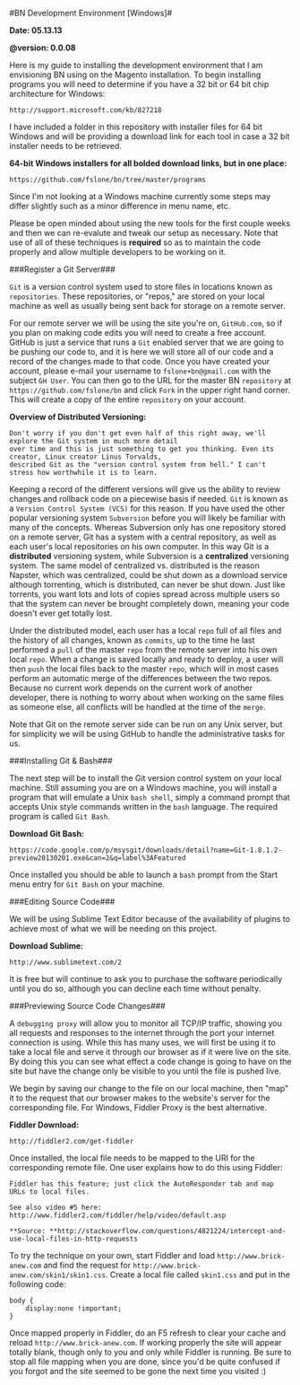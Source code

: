 #BN Development Environment [Windows]#

**Date: 05.13.13**

**@version: 0.0.08**

Here is my guide to installing the development environment that I am envisioning BN using on the Magento installation. To begin installing programs you will need to determine if 
you have a 32 bit or 64 bit chip architecture for Windows:

    http://support.microsoft.com/kb/827218

I have included a folder in this repository with installer files for 64 bit Windows and will be providing a download link for each tool in case a 32 bit installer needs to be retrieved.

**64-bit Windows installers for all bolded download links, but in one place:**

    https://github.com/fslone/bn/tree/master/programs

Since I'm not looking at a Windows machine currently some steps may differ slightly such as a minor difference in menu name, etc. 

Please be open minded about using the new tools for the first couple weeks and then we can re-evalute and tweak our setup as necessary. Note that use of all of these techniques is **required** so as to maintain the code properly and allow multiple developers to be working on it.

###Register a Git Server###

`Git` is a version control system used to store files in locations known as `repositories`. These repositories, or "repos," are stored on your local machine as well as usually being sent back for storage on a remote server. 

For our remote server we will be using the site you're on, `GitHub.com`, so if you plan on making code edits you will need to create a free account. GitHub is just a service that runs a `Git` enabled server that we are going to be pushing our code to, and it is here we will store all of our code and a record of the changes made to that code. Once you have created your account, please e-mail your username to `fslone+bn@gmail.com` with the subject `GH User`. You can then go to the URL for the master BN `repository` at `https://github.com/fslone/bn` and click `Fork` in the upper right hand corner. This will create a copy of the entire `repository` on your account.

**Overview of Distributed Versioning:**

    Don't worry if you don't get even half of this right away, we'll explore the Git system in much more detail 
    over time and this is just something to get you thinking. Even its creator, Linux creator Linus Torvalds, 
    described Git as the "version control system from hell." I can't stress how worthwhile it is to learn.

Keeping a record of the different versions will give us the ability to review changes and rollback code on a piecewise basis if needed. `Git` is known as a  `Version Control System (VCS)` for this reason. If you have used the other popular versioning system `Subversion` before you will likely be familiar with many of the concepts. Whereas Subversion only has one repository stored on a remote server, Git has a system with a central repository, as well as each user's local repositories on his own computer. In this way Git is a **distributed** versioning system, while Subversion is a **centralized** versioning system. The same model of centralized vs. distributed is the reason Napster, which was centralized, could be shut down as a download service although torrenting, which is distributed, can never be shut down. Just like torrents, you want lots and lots of copies spread across multiple users so that the system can never be brought completely down, meaning your code doesn't ever get totally lost.

Under the distributed model, each user has a local `repo` full of all files and the history of all changes, known as `commits`, up to the time he last performed a `pull` of the master `repo` from the remote server into his own local `repo`. When a change is saved locally and ready to deploy, a user will then `push` the local files back to the master `repo`, which will in most cases perform an automatic merge of the differences between the two repos. Because no current work depends on the current work of another developer, there is nothing to worry about when working on the same files as someone else, all conflicts will be handled at the time of the `merge`. 

Note that Git on the remote server side can be run on any Unix server, but for simplicity we will be using GitHub to handle the administrative tasks for us. 

###Installing Git & Bash###

The next step will be to install the Git version control system on your local machine. Still assuming you are on a Windows machine, you will install a program that will emulate a Unix `bash shell`, simply a command prompt that accepts Unix style commands written in the `bash` language. The required program is called `Git Bash`.

**Download Git Bash:**

    https://code.google.com/p/msysgit/downloads/detail?name=Git-1.8.1.2-preview20130201.exe&can=2&q=label%3AFeatured

Once installed you should be able to launch a `bash` prompt from the Start menu entry for `Git Bash` on your machine.

###Editing Source Code###

We will be using Sublime Text Editor because of the availability of plugins to achieve most of what we will be needing on this project.

**Download Sublime:**

    http://www.sublimetext.com/2

It is free but will continue to ask you to purchase the software periodically until you do so, although you can decline each time without penalty.

###Previewing Source Code Changes###

A `debugging proxy` will allow you to monitor all TCP/IP traffic, showing you all requests and responses to the internet through the port your internet connection is using. While this has many uses, we will first be using it to take a local file and serve it through our browser as if it were live on the site. By doing this you can see what effect a code change is going to have on the site but have the change only be visible to you until the file is pushed live.

We begin by saving our change to the file on our local machine, then "map" it to the request that our browser makes to the website's server for the corresponding file. For Windows, Fiddler Proxy is the best alternative.

**Fiddler Download:**

    http://fiddler2.com/get-fiddler


Once installed, the local file needs to be mapped to the URI for the corresponding remote file. One user explains how to do this using Fiddler:

    Fiddler has this feature; just click the AutoResponder tab and map URLs to local files. 

    See also video #5 here: http://www.fiddler2.com/fiddler/help/video/default.asp

    **Source: **http://stackoverflow.com/questions/4821224/intercept-and-use-local-files-in-http-requests

To try the technique on your own, start Fiddler and load `http://www.brick-anew.com` and find the request for `http://www.brick-anew.com/skin1/skin1.css`. Create a local file called `skin1.css` and put in the following code:

    body {
    	display:none !important;
    }

Once mapped properly in Fiddler, do an F5 refresh to clear your cache and reload `http://www.brick-anew.com`. If working properly the site will appear totally blank, though only to you and only while Fiddler is running. Be sure to stop all file mapping when you are done, since you'd be quite confused if you forgot and the site seemed to be gone the next time you visited :)











